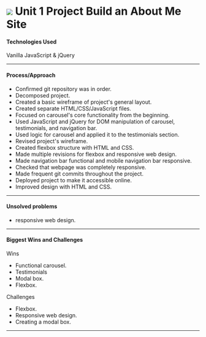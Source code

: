 # ![](https://ga-dash.s3.amazonaws.com/production/assets/logo-9f88ae6c9c3871690e33280fcf557f33.png) Unit 1 Project Build an About Me Site

#### Technologies Used

Vanilla JavaScript & jQuery


---

#### Process/Approach

- Confirmed git repository was in order.
- Decomposed project.
- Created a basic wireframe of project's general layout.
- Created separate HTML/CSS/JavaScript files.
- Focused on carousel's core functionality from the beginning.
- Used JavaScript and jQuery for DOM manipulation of carousel, testimonials, and navigation bar.
- Used logic for carousel and applied it to the testimonials section.
- Revised project's wireframe.
- Created flexbox structure with HTML and CSS.
- Made multiple revisions for flexbox and responsive web design.
- Made navigation bar functional and mobile navigation bar responsive.
- Checked that webpage was completely responsive.
- Made frequent git commits throughout the project.
- Deployed project to make it accessible online.
- Improved design with HTML and CSS.


---

#### Unsolved problems

- responsive web design.

---

#### Biggest Wins and Challenges

Wins

- Functional carousel.
- Testimonials
- Modal box.
- Flexbox.


Challenges

- Flexbox.
- Responsive web design.
- Creating a modal box.


---
